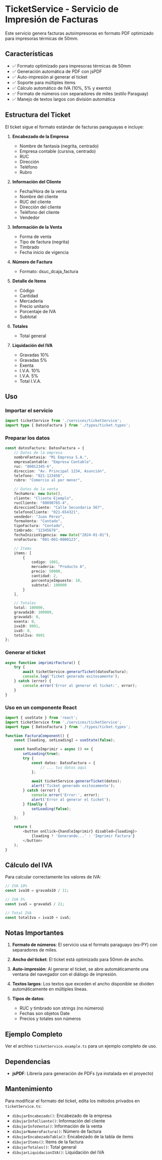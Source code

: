 # TicketService - Servicio de Impresión de Facturas

Este servicio genera facturas autoimpresoras en formato PDF optimizado para impresoras térmicas de 50mm.

## Características

- ✅ Formato optimizado para impresoras térmicas de 50mm
- ✅ Generación automática de PDF con jsPDF
- ✅ Auto-impresión al generar el ticket
- ✅ Soporte para múltiples items
- ✅ Cálculo automático de IVA (10%, 5% y exento)
- ✅ Formato de números con separadores de miles (estilo Paraguay)
- ✅ Manejo de textos largos con división automática

## Estructura del Ticket

El ticket sigue el formato estándar de facturas paraguayas e incluye:

1. **Encabezado de la Empresa**
   - Nombre de fantasía (negrita, centrado)
   - Empresa contable (cursiva, centrado)
   - RUC
   - Dirección
   - Teléfono
   - Rubro

2. **Información del Cliente**
   - Fecha/Hora de la venta
   - Nombre del cliente
   - RUC del cliente
   - Dirección del cliente
   - Teléfono del cliente
   - Vendedor

3. **Información de la Venta**
   - Forma de venta
   - Tipo de factura (negrita)
   - Timbrado
   - Fecha inicio de vigencia

4. **Número de Factura**
   - Formato: dsuc_dcaja_factura

5. **Detalle de Items**
   - Código
   - Cantidad
   - Mercadería
   - Precio unitario
   - Porcentaje de IVA
   - Subtotal

6. **Totales**
   - Total general

7. **Liquidación del IVA**
   - Gravadas 10%
   - Gravadas 5%
   - Exenta
   - I.V.A. 10%
   - I.V.A. 5%
   - Total I.V.A.

## Uso

### Importar el servicio

```typescript
import ticketService from './services/ticketService';
import type { DatosFactura } from './types/ticket.types';
```

### Preparar los datos

```typescript
const datosFactura: DatosFactura = {
    // Datos de la empresa
    nombreFantasia: "Mi Empresa S.A.",
    empresaContable: "Empresa Contable",
    ruc: "80012345-6",
    direccion: "Av. Principal 1234, Asunción",
    telefono: "021-123456",
    rubro: "Comercio al por menor",

    // Datos de la venta
    fechaHora: new Date(),
    cliente: "Cliente Ejemplo",
    rucCliente: "80098765-4",
    direccionCliente: "Calle Secundaria 567",
    telefonoCliente: "021-654321",
    vendedor: "Juan Pérez",
    formaVenta: "Contado",
    tipoFactura: "Contado",
    timbrado: "12345678",
    fechaInicioVigencia: new Date("2024-01-01"),
    nroFactura: "001-001-0000123",

    // Items
    items: [
        {
            codigo: 1001,
            mercaderia: "Producto A",
            precio: 50000,
            cantidad: 2,
            porcentajeImpuesto: 10,
            subtotal: 100000
        }
    ],

    // Totales
    total: 100000,
    gravada10: 100000,
    gravada5: 0,
    exenta: 0,
    iva10: 9091,
    iva5: 0,
    totalIva: 9091
};
```

### Generar el ticket

```typescript
async function imprimirFactura() {
    try {
        await ticketService.generarTicket(datosFactura);
        console.log('Ticket generado exitosamente');
    } catch (error) {
        console.error('Error al generar el ticket:', error);
    }
}
```

### Uso en un componente React

```typescript
import { useState } from 'react';
import ticketService from './services/ticketService';
import type { DatosFactura } from './types/ticket.types';

function FacturaComponent() {
    const [loading, setLoading] = useState(false);

    const handleImprimir = async () => {
        setLoading(true);
        try {
            const datos: DatosFactura = {
                // ... tus datos aquí
            };
            
            await ticketService.generarTicket(datos);
            alert('Ticket generado exitosamente');
        } catch (error) {
            console.error('Error:', error);
            alert('Error al generar el ticket');
        } finally {
            setLoading(false);
        }
    };

    return (
        <button onClick={handleImprimir} disabled={loading}>
            {loading ? 'Generando...' : 'Imprimir Factura'}
        </button>
    );
}
```

## Cálculo del IVA

Para calcular correctamente los valores de IVA:

```typescript
// IVA 10%
const iva10 = gravada10 / 11;

// IVA 5%
const iva5 = gravada5 / 21;

// Total IVA
const totalIva = iva10 + iva5;
```

## Notas Importantes

1. **Formato de números**: El servicio usa el formato paraguayo (es-PY) con separadores de miles.

2. **Ancho del ticket**: El ticket está optimizado para 50mm de ancho.

3. **Auto-impresión**: Al generar el ticket, se abre automáticamente una ventana del navegador con el diálogo de impresión.

4. **Textos largos**: Los textos que exceden el ancho disponible se dividen automáticamente en múltiples líneas.

5. **Tipos de datos**: 
   - RUC y timbrado son strings (no números)
   - Fechas son objetos Date
   - Precios y totales son números

## Ejemplo Completo

Ver el archivo `ticketService.example.ts` para un ejemplo completo de uso.

## Dependencias

- **jsPDF**: Librería para generación de PDFs (ya instalada en el proyecto)

## Mantenimiento

Para modificar el formato del ticket, edita los métodos privados en `ticketService.ts`:

- `dibujarEncabezado()`: Encabezado de la empresa
- `dibujarInfoCliente()`: Información del cliente
- `dibujarInfoVenta()`: Información de la venta
- `dibujarNumeroFactura()`: Número de factura
- `dibujarEncabezadoTabla()`: Encabezado de la tabla de items
- `dibujarItems()`: Items de la factura
- `dibujarTotales()`: Total general
- `dibujarLiquidacionIVA()`: Liquidación del IVA
